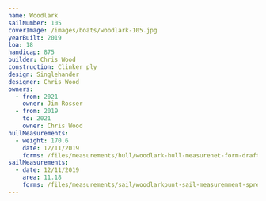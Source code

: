 ```yaml
---
name: Woodlark
sailNumber: 105
coverImage: /images/boats/woodlark-105.jpg
yearBuilt: 2019
loa: 18
handicap: 875
builder: Chris Wood
construction: Clinker ply
design: Singlehander
designer: Chris Wood
owners:
  - from: 2021
    owner: Jim Rosser
  - from: 2019
    to: 2021
    owner: Chris Wood
hullMeasurements:
  - weight: 170.6
    date: 12/11/2019
    forms: /files/measurements/hull/woodlark-hull-measurenet-form-draft-01.xlsx
sailMeasurements:
  - date: 12/11/2019
    area: 11.18
    forms: /files/measurements/sail/woodlarkpunt-sail-measuremment-spreadsheet-03.xlsx
---
```

